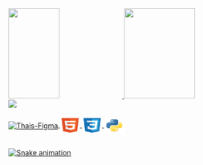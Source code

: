 
 <a href="https://github.com/thaistrindad">

 <img height="180em" width='45%' src="https://github-readme-stats.vercel.app/api?username=thaistrindad&show_icons=true&theme=radical"/>
 <img height="180em" width='53%' src="https://github-readme-stats.vercel.app/api/top-langs/?username=thaistrindad&layout=compact&theme=radical&border_radius=4.2"/>
 <img heigth='180em' width='45%' src= 'http://github-readme-streak-stats.herokuapp.com?user=thaistrindad&theme=radical&border_radius=4.2&locale=pt-         br&date_format=j%20M%5B%20Y%5D'/>
 
   <div>
    <div style="display: inline_block"><br>     
  <img align="center" alt="Thais-Figma" height="30" width="40" src="https://cdn.jsdelivr.net/gh/devicons/devicon/icons/figma/figma-original.svg">
  <img align="center" alt="Thais-HTML" height="30" width="40" src="https://raw.githubusercontent.com/devicons/devicon/master/icons/html5/html5-original.svg">
  <img align="center" alt="Thais-CSS" height="30" width="40" src="https://raw.githubusercontent.com/devicons/devicon/master/icons/css3/css3-original.svg">
  <img align="center" alt="Thais-Python" height="30" width="40" src="https://raw.githubusercontent.com/devicons/devicon/master/icons/python/python-original.svg">
  </div>
    
   <br>![Snake animation](https://github.com/thaistrindad/thaistrindad/blob/output/github-contribution-grid-snake.svg)

  
